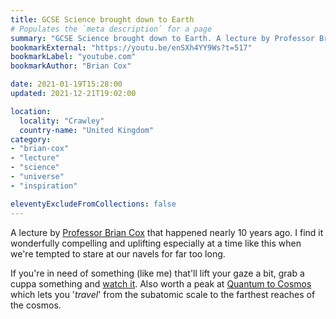 ```yaml
---
title: GCSE Science brought down to Earth
# Populates the `meta description` for a page
summary: "GCSE Science brought down to Earth. A lecture by Professor Brian Cox."
bookmarkExternal: "https://youtu.be/enSXh4YY9Ws?t=517"
bookmarkLabel: "youtube.com"
bookmarkAuthor: "Brian Cox"

date: 2021-01-19T15:28:00
updated: 2021-12-21T19:02:00

location:
  locality: "Crawley"
  country-name: "United Kingdom"
category:
- "brian-cox"
- "lecture"
- "science"
- "universe"
- "inspiration"

eleventyExcludeFromCollections: false
---
```


A lecture by [Professor Brian Cox](https://twitter.com/profbriancox) that happened nearly 10 years ago. I find it wonderfully compelling and uplifting especially at a time like this when we're tempted to stare at our navels for far too long.

If you're in need of something (like me) that'll lift your gaze a bit, grab a cuppa something and [watch it](https://youtu.be/enSXh4YY9Ws?t=517). Also worth a peak at [Quantum to Cosmos](https://quantumtocosmos.ca/) which lets you '*travel*' from the subatomic scale to the farthest reaches of the cosmos.




